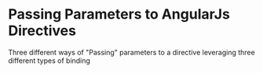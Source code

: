Passing Parameters to AngularJs Directives
==============================================

Three different ways of "Passing" parameters to a directive leveraging three different types of binding
